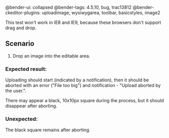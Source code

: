 @bender-ui: collapsed
@bender-tags: 4.5.10, bug, trac13812
@bender-ckeditor-plugins: uploadimage, wysiwygarea, toolbar, basicstyles, image2

This test won't work in IE8 and IE9, because these browsers don't support drag and drop.

## Scenario

1. Drop an image into the editable area.

### Expected result:

Uploading should start (indicated by a notification), then it should be aborted with an error ("File too big")
and notification - "Upload aborted by the user.".

There may appear a black, 10x10px square during the process, but it should disappear after aborting.

### Unexpected:

The black square remains after aborting.
